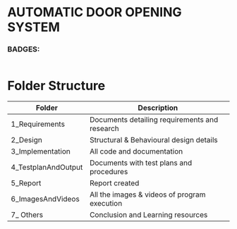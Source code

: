 # AUTOMATIC DOOR OPENING SYSTEM

 ### BADGES:
 |             |
 |-------------|
 
 # Folder Structure
   | Folder               |            	Description                        |
   |----------------------|------------------------------------------------
   | 1_Requirements	      | Documents detailing requirements and research
   | 2_Design             | Structural & Behavioural design details
   | 3_Implementation     |	All code and documentation
   | 4_TestplanAndOutput	| Documents with test plans and procedures
   | 5_Report             | Report created
   | 6_ImagesAndVideos    | All the images & videos of program execution
   | 7_ Others            | Conclusion and Learning resources
